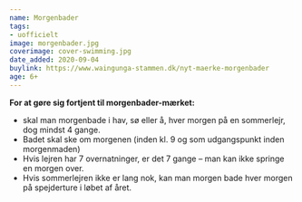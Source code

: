 ```yaml
---
name: Morgenbader
tags:
- uofficielt
image: morgenbader.jpg
coverimage: cover-swimming.jpg
date_added: 2020-09-04
buylink: https://www.waingunga-stammen.dk/nyt-maerke-morgenbader
age: 6+
---
```

**For at gøre sig fortjent til morgenbader-mærket:**
- skal man morgenbade i hav, sø eller å, hver morgen på en sommerlejr, dog mindst 4 gange. 
- Badet skal ske om morgenen (inden kl. 9 og som udgangspunkt inden morgenmaden)
- Hvis lejren har 7 overnatninger, er det 7 gange – man kan ikke springe en morgen over.
- Hvis sommerlejren ikke er lang nok, kan man morgen bade hver morgen på spejderture i løbet af året.

